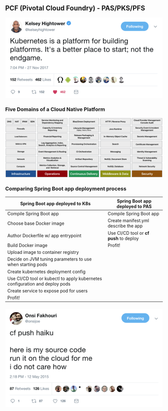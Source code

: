 

## PCF (Pivotal Cloud Foundry) - PAS/PKS/PFS

![](spring-cloud-kubernetes/img/kelsey-k8s-platform.png)



### Five Domains of a Cloud Native Platform
![](spring-cloud-kubernetes/img/k8s-five-domains-cloudnativeplatform.png)



### Comparing Spring Boot app deployment process
|Spring Boot app deployed to **K8s**  | Spring Boot app deployed to **PAS**  |
|---|---|
|Compile Spring Boot app |Compile Spring Boot app|
|Choose base Docker image|Create manifest.yml describe the app|
|Author Dockerfile w/ app entrypoint|Use CI/CD tool or **cf push** to deploy|
|Build Docker image|Profit!|
|Upload image to container registry||
|Decide on JVM tuning parameters to use when starting pods||
|Create kubernetes deployment config||
|Use CI/CD tool or kubectl to apply kubernetes configuration and deploy pods||
|Create service to expose pod for users||
|Profit!||



### 
![](spring-cloud-kubernetes/img/onsi-run-it.png)

